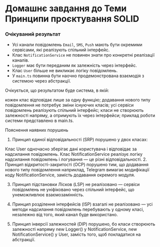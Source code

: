 # Домашнє завдання до Теми Принципи проєктування SOLID

### Очікуваний результат

- Усі канали повідомлень `Email`, `SMS`, `Push` мають бути окремими сервісами, які реалізують спільний інтерфейс.
- Клас `NotificationService` не повинен знати про конкретні реалізації каналів.
- `Logger` має бути переданим як залежність через інтерфейс.
- Клас `User` більше не викликає логіку повідомлень.
- У `main.ts` повинна бути наочно продемонстрована взаємодія з системою через абстракції.

Очікується, що результатом буде система, в якій:

кожен клас відповідає лише за одну функцію;
додавання нового типу повідомлення не потребує зміни існуючих класів;
усі сервіси повідомлень реалізують спільний інтерфейс;
класи не створюють залежності напряму, а отримують їх через інтерфейси;
приклад роботи системи представлено в main.ts.

Пояснення наявних порушень

1. Принцип єдиної відповідальності (SRP) порушено у двох класах:

Клас User одночасно зберігає дані користувача і відповідає за надсилання повідомлень.
Клас NotificationService реалізує логіку надсилання повідомлень і логування — це різні відповідальності. 2. Принцип відкритості-закритості (OCP) порушено тим, що додавання нового типу повідомлення наприклад, Telegram вимагає модифікації коду NotificationService, замість додавання окремого модуля.

3. Принцип підстановки Лісков (LSP) не реалізовано — сервіси повідомлень не уніфіковано через спільний інтерфейс, що унеможливлює взаємозамінність.

4. Принцип розділення інтерфейсів (ISP) взагалі не реалізовано — усі методи надсилання повідомлень перебувають у одному класі, незалежно від того, який канал буде використано.

5. Принцип інверсії залежностей (DIP) порушено, бо класи створюють залежності напряму new Logger() у NotificationService, new NotificationService() у User, замість того, щоб покладатися на абстракції.
